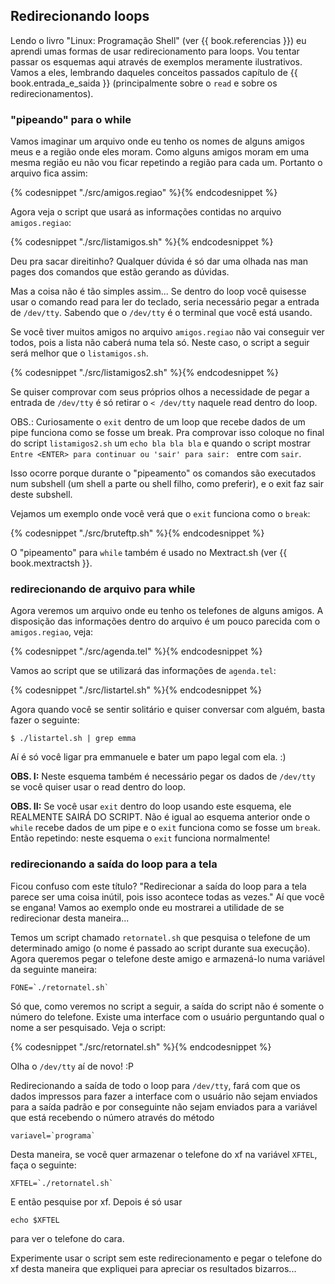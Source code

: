 ## Redirecionando loops

Lendo o livro "Linux: Programação Shell" (ver {{ book.referencias }}) eu aprendi
umas formas de usar redirecionamento para loops. Vou tentar passar os
esquemas aqui através de exemplos meramente ilustrativos. Vamos a eles,
lembrando daqueles conceitos passados capítulo de {{ book.entrada_e_saida }} (principalmente sobre
o `read` e sobre os redirecionamentos).


### "pipeando" para o while

Vamos imaginar um arquivo onde eu tenho os nomes de alguns amigos meus
e a região onde eles moram. Como alguns amigos moram em uma mesma região
eu não vou ficar repetindo a região para cada um. Portanto o arquivo fica
assim:

{% codesnippet "./src/amigos.regiao" %}{% endcodesnippet %}

Agora veja o script que usará as informações contidas no arquivo
`amigos.regiao`:

{% codesnippet "./src/listamigos.sh" %}{% endcodesnippet %}

Deu pra sacar direitinho? Qualquer dúvida é só dar uma olhada nas man
pages dos comandos que estão gerando as dúvidas.

Mas a coisa não é tão simples assim... Se dentro do loop você quisesse
usar o comando read para ler do teclado, seria necessário pegar a entrada
de `/dev/tty`. Sabendo que o `/dev/tty` é o terminal que você está usando.

Se você tiver muitos amigos no arquivo `amigos.regiao` não vai
conseguir ver todos, pois a lista não caberá numa tela só. Neste caso, o
script a seguir será melhor que o `listamigos.sh`.

{% codesnippet "./src/listamigos2.sh" %}{% endcodesnippet %}

Se quiser comprovar com seus próprios olhos a necessidade de pegar a
entrada de `/dev/tty` é só retirar o `< /dev/tty` naquele read dentro do
loop.

OBS.: Curiosamente o `exit` dentro de um loop que recebe dados de um
pipe funciona como se fosse um break. Pra comprovar isso coloque no final
do script `listamigos2.sh` um `echo bla bla bla` e quando o script mostrar
`Entre <ENTER> para continuar ou 'sair' para sair: ` entre com `sair`.

Isso ocorre porque durante o "pipeamento" os comandos são executados
num subshell (um shell a parte ou shell filho, como preferir), e o exit
faz sair deste subshell.

Vejamos um exemplo onde você verá que o `exit` funciona como o `break`:

{% codesnippet "./src/bruteftp.sh" %}{% endcodesnippet %}

O "pipeamento" para `while` também é usado no Mextract.sh (ver {{ book.mextractsh }}.


### redirecionando de arquivo para while

Agora veremos um arquivo onde eu tenho os telefones de alguns amigos.
A disposição das informações dentro do arquivo é um pouco parecida com o
`amigos.regiao`, veja:

{% codesnippet "./src/agenda.tel" %}{% endcodesnippet %}

Vamos ao script que se utilizará das informações de `agenda.tel`:

{% codesnippet "./src/listartel.sh" %}{% endcodesnippet %}

Agora quando você se sentir solitário e quiser conversar com alguém,
basta fazer o seguinte:

    $ ./listartel.sh | grep emma

Aí é só você ligar pra emmanuele e bater um papo legal com ela. :)

**OBS. I:** Neste esquema também é necessário pegar os dados de `/dev/tty`
se você quiser usar o read dentro do loop.

**OBS. II:** Se você usar `exit` dentro do loop usando este esquema, ele
REALMENTE SAIRÁ DO SCRIPT. Não é igual ao esquema anterior onde o `while`
recebe dados de um pipe e o `exit` funciona como se fosse um `break`. Então
repetindo: neste esquema o `exit` funciona normalmente!



### redirecionando a saída do loop para a tela

Ficou confuso com este título? "Redirecionar a saída do loop para a
tela parece ser uma coisa inútil, pois isso acontece todas as vezes." Aí
que você se engana! Vamos ao exemplo onde eu mostrarei a utilidade de se
redirecionar desta maneira...

Temos um script chamado `retornatel.sh` que pesquisa o telefone de um
determinado amigo (o nome é passado ao script durante sua execução). Agora
queremos pegar o telefone deste amigo e armazená-lo numa variável da
seguinte maneira:

    FONE=`./retornatel.sh`

Só que, como veremos no script a seguir, a saída do script não é
somente o número do telefone. Existe uma interface com o usuário
perguntando qual o nome a ser pesquisado. Veja o script:

{% codesnippet "./src/retornatel.sh" %}{% endcodesnippet %}

Olha o `/dev/tty` aí de novo! :P

Redirecionando a saída de todo o loop para `/dev/tty`, fará com que os
dados impressos para fazer a interface com o usuário não sejam enviados
para a saída padrão e por conseguinte não sejam enviados para a variável
que está recebendo o número através do método

    variavel=`programa`

Desta maneira, se você quer armazenar o telefone do xf na variável
`XFTEL`, faça o seguinte:

    XFTEL=`./retornatel.sh`

E então pesquise por xf. Depois é só usar

    echo $XFTEL

para ver o telefone do cara.

Experimente usar o script sem este redirecionamento e pegar o telefone
do xf desta maneira que expliquei para apreciar os resultados bizarros...

